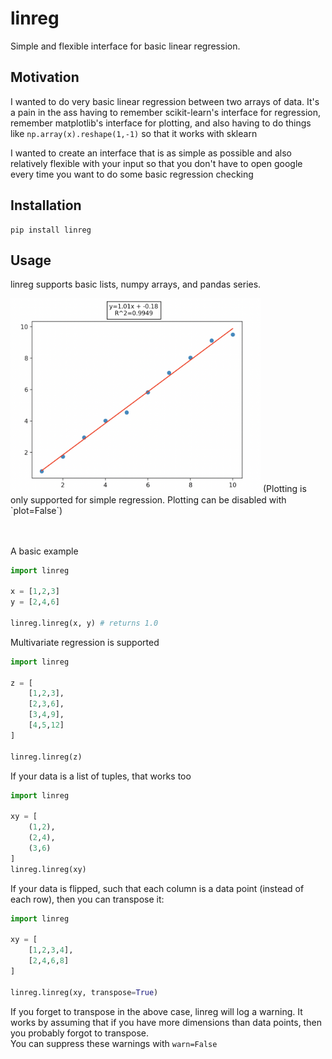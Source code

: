 # linreg

Simple and flexible interface for basic linear regression.

## Motivation

I wanted to do very basic linear regression between two arrays of data.
It's a pain in the ass having to remember scikit-learn's interface for regression,
remember matplotlib's interface for plotting, and also having to do things like `np.array(x).reshape(1,-1)` 
so that it works with sklearn

I wanted to create an interface that is as simple as possible and also relatively flexible with your input
so that you don't have to open google every time you want to do some basic regression checking

## Installation

```shell
pip install linreg
```

## Usage

linreg supports basic lists, numpy arrays, and pandas series. 

<img src="https://raw.githubusercontent.com/purpleladydragons/linreg/main/img/plot.png" width=400>
(Plotting is only supported for simple regression. Plotting can be disabled with `plot=False`)

<br/><br/>
A basic example

```python
import linreg

x = [1,2,3]
y = [2,4,6]

linreg.linreg(x, y) # returns 1.0
```

Multivariate regression is supported
```python
import linreg

z = [
    [1,2,3],
    [2,3,6],
    [3,4,9],
    [4,5,12]
]

linreg.linreg(z)
```

If your data is a list of tuples, that works too
```python
import linreg

xy = [
    (1,2),
    (2,4),
    (3,6)
]
linreg.linreg(xy)
```

If your data is flipped, such that each column is a data point (instead of each row), then you can transpose it:
```python
import linreg

xy = [
    [1,2,3,4],
    [2,4,6,8]
]

linreg.linreg(xy, transpose=True)
```

If you forget to transpose in the above case, linreg will log a warning. 
It works by assuming that if you have more dimensions than data points, then you probably forgot to transpose.  
You can suppress these warnings with `warn=False`
